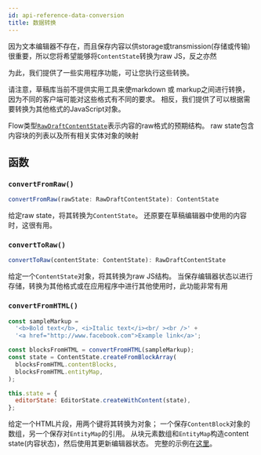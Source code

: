 ```yaml
---
id: api-reference-data-conversion
title: 数据转换
---
```


因为文本编辑器不存在，而且保存内容以供storage或transmission(存储或传输)很重要，所以您将希望能够将`ContentState`转换为raw JS，反之亦然

为此，我们提供了一些实用程序功能，可让您执行这些转换。

请注意，草稿库当前不提供实用工具来使markdown 或 markup之间进行转换，因为不同的客户端可能对这些格式有不同的要求。
相反，我们提供了可以根据需要转换为其他格式的JavaScript对象。

Flow类型[`RawDraftContentState`](https://github.com/facebook/draft-js/blob/master/src/model/encoding/RawDraftContentState.js)表示内容的raw格式的预期结构。
raw state包含内容块的列表以及所有相关实体对象的映射

## 函数

### `convertFromRaw()`

```js
convertFromRaw(rawState: RawDraftContentState): ContentState
```

给定raw state，将其转换为`ContentState`。
还原要在草稿编辑器中使用的内容时，这很有用。

### `convertToRaw()`

```js
convertToRaw(contentState: ContentState): RawDraftContentState
```

给定一个`ContentState`对象，将其转换为raw JS结构。
当保存编辑器状态以进行存储，转换为其他格式或在应用程序中进行其他使用时，此功能非常有用

### `convertFromHTML()`

```js
const sampleMarkup =
  '<b>Bold text</b>, <i>Italic text</i><br/ ><br />' +
  '<a href="http://www.facebook.com">Example link</a>';

const blocksFromHTML = convertFromHTML(sampleMarkup);
const state = ContentState.createFromBlockArray(
  blocksFromHTML.contentBlocks,
  blocksFromHTML.entityMap,
);

this.state = {
  editorState: EditorState.createWithContent(state),
};
```

给定一个HTML片段，用两个键将其转换为对象；
一个保存`ContentBlock`对象的数组，另一个保存对`EntityMap`的引用。
从块元素数组和`EntityMap`构造content state(内容状态)，然后使用其更新编辑器状态。
完整的示例在[这里](https://github.com/facebook/draft-js/tree/master/examples/draft-0-10-0/convertFromHTML)。

